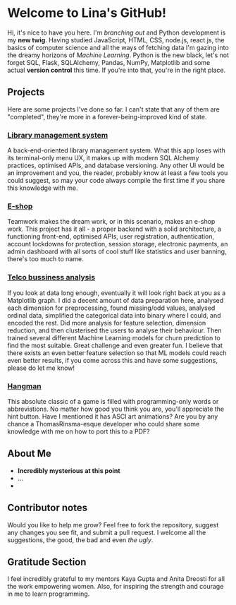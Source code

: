# Welcome to Lina's GitHub!

Hi, it's nice to have you here. I'm _branching out_ and Python development is my **new twig**. 
Having studied JavaScript, HTML, CSS, node.js, react.js, the basics of computer science and all the ways of fetching data I'm gazing into the dreamy horizons of _Machine Learning_. Python is the new black, let's not forget SQL, Flask, SQLAlchemy, Pandas, NumPy, Matplotlib and some actual **version control** this time. If you're into that, you're in the right place.

## Projects
Here are some projects I've done so far. I can't state that any of them are "completed", they're more in a forever-being-improved kind of state.

### [Library management system](https://github.com/LinaVysnia/library_management_syst.git)
A back-end-oriented library management system. What this app loses with its terminal-only menu UX, it makes up with modern SQL Alchemy practices, optimised APIs, and database versioning. Any other UI would be an improvement and you, the reader, probably know at least a few tools you could suggest, so may your code always compile the first time if you share this knowledge with me.

### [E-shop](https://github.com/LinaVysnia/E-shop.git)
Teamwork makes the dream work, or in this scenario, makes an e-shop work. This project has it all - a proper backend with a solid architecture, a functioning front-end, optimised APIs, user registration, authentication, account lockdowns for protection, session storage, electronic payments, an admin dashboard with all sorts of cool stuff like statistics and user banning, there's too much to name.

### [Telco bussiness analysis](https://github.com/LinaVysnia/Telecommunications_bussiness_analysis.git)
If you look at data long enough, eventually it will look right back at you as a Matplotlib graph. I did a decent amount of data preparation here, analysed each dimension for preprocessing, found missing/odd values, analysed ordinal data, simplified the categorical data into binary where I could, and encoded the rest. Did more analysis for feature selection, dimension reduction, and then clusterised the users to analyse their behaviour. Then trained several different Machine Learning models for churn prediction to find the most suitable. Great challenge and even greater fun. I believe that there exists an even better feature selection so that ML models could reach even better results, if you come across this and have some suggestions, please do let me know!

### [Hangman](https://github.com/LinaVysnia/Hangman.git) 
This absolute classic of a game is filled with programming-only words or abbreviations. No matter how good you think you are, you'll appreciate the hint button. Have I mentioned it has ASCI art animations? Are you by any chance a ThomasRinsma-esque developer who could share some knowledge with me on how to port this to a PDF? 

## About Me
- **Incredibly mysterious at this point**
- ...
- 
## Contributor notes
Would you like to help me grow? Feel free to fork the repository, suggest any changes you see fit, and submit a pull request. I welcome all the suggestions, the good, the bad and even _the ugly_.

## Gratitude Section
I feel incredibly grateful to my mentors Kaya Gupta and Anita Dreosti for all the work empowering women. Also, for inspiring the strength and courage in me to learn programming.

<!--
**LinaVysnia/LinaVysnia** is a ✨ _special_ ✨ repository because its `README.md` (this file) appears on your GitHub profile.

Here are some ideas to get you started:

- 🔭 I’m currently working on ...
- 🌱 I’m currently learning ...
- 👯 I’m looking to collaborate on ...
- 🤔 I’m looking for help with ...
- 💬 Ask me about ...
- 📫 How to reach me: ...
- 😄 Pronouns: ...
- ⚡ Fun fact: ...
-->
